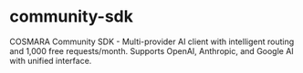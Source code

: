 # community-sdk
COSMARA Community SDK - Multi-provider AI client with intelligent routing and 1,000 free requests/month. Supports   OpenAI, Anthropic, and Google AI with unified interface.
